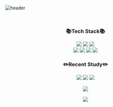 ![header](https://capsule-render.vercel.app/api?type=waving&color=auto&height=300&section=header&text=Giyoun's%20GitHub&fontSize=90)
<div align="center">
<!--   <h3>👋🏻Introduction👋🏻</h3>
	<text></text> -->
  <br>
  <h3>📚Tech Stack📚</h3>
	<img src="https://img.shields.io/badge/HTML5-E34F26?style=flat&logo=HTML5&logoColor=white" />
	<img src="https://img.shields.io/badge/CSS3-1572B6?style=flat&logo=CSS3&logoColor=white" />
	<img src="https://img.shields.io/badge/JavaScript-F7DF1E?style=flat&logo=JavaScript&logoColor=white" />	
</div>

<div align="center">
	<img src="https://img.shields.io/badge/React-61DAFB?style=flat&logo=React&logoColor=white" />
	<img src="https://img.shields.io/badge/ReactQuery-FF4154?style=flat&logo=ReactQuery&logoColor=white" />
	<img src="https://img.shields.io/badge/Redux-764ABC?style=flat&logo=Redux&logoColor=white" />
	<img src="https://img.shields.io/badge/styledcomponents-DB7093?style=flat&logo=styledcomponents&logoColor=white" />
	<br>
  <h3>✏️Recent Study✏️</h3>
	<img src="https://img.shields.io/badge/TypeScript-3178C6?style=flat&logo=TypeScript&logoColor=white" />
<!-- 	<img src="https://img.shields.io/badge/Redux-764ABC?style=flat&logo=Redux&logoColor=white" /> -->
	<img src="https://img.shields.io/badge/Next-000000?style=flat&logo=Next.js&logoColor=white" />
	<img src="https://img.shields.io/badge/Tailwind-06B6D4?style=flat&logo=TailwindCSS&logoColor=white" />
	<br>
	<br>
	<img src="https://github-readme-stats.vercel.app/api/top-langs/?username=Gi-Youn-Oh&layout=compact">
	<br>
	<br>
	<img src="https://github-readme-stats.vercel.app/api?username=Gi-Youn-Oh&show_icons=true">
</div>


<!--
**Gi-Youn-Oh/Gi-Youn-Oh** is a ✨ _special_ ✨ repository because its `README.md` (this file) appears on your GitHub profile.

Here are some ideas to get you started:

- 🔭 I’m currently working on ...
- 🌱 I’m currently learning ...
- 👯 I’m looking to collaborate on ...
- 🤔 I’m looking for help with ...
- 💬 Ask me about ...
- 📫 How to reach me: ...
- 😄 Pronouns: ...
- ⚡ Fun fact: ...
-->
